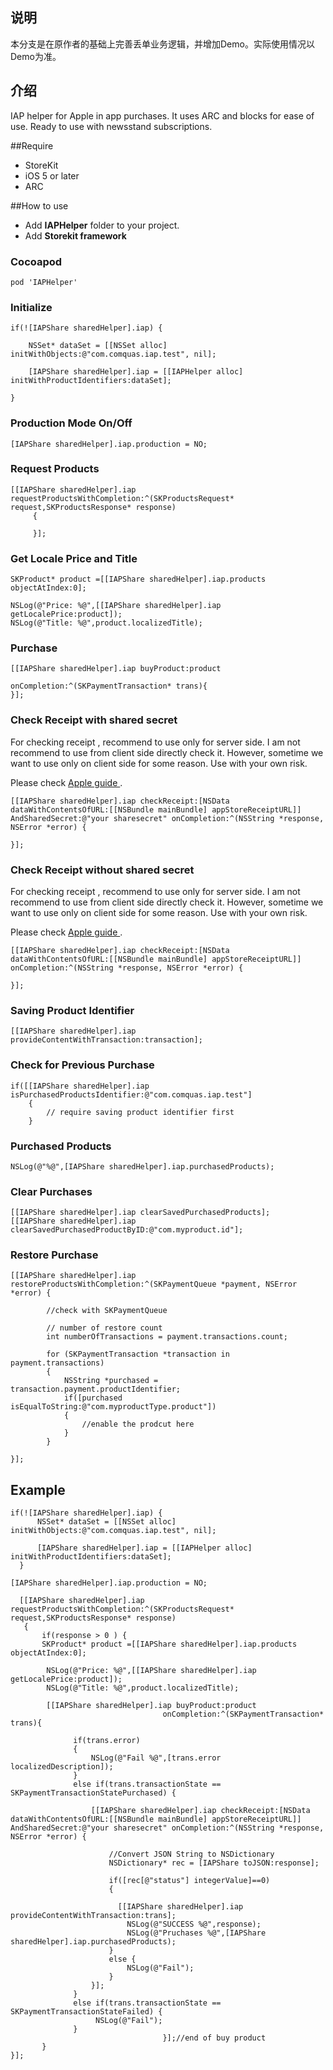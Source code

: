 ## 说明

本分支是在原作者的基础上完善丢单业务逻辑，并增加Demo。实际使用情况以Demo为准。

## 介绍

IAP helper for Apple in app purchases. It uses ARC and blocks for ease of use. Ready to use with newsstand subscriptions.

##Require

* StoreKit
* iOS 5 or later
* ARC

##How to use

* Add **IAPHelper** folder to your project.
* Add **Storekit framework**

### Cocoapod

```
pod 'IAPHelper'
```


### Initialize

```objc
if(![IAPShare sharedHelper].iap) {

    NSSet* dataSet = [[NSSet alloc] initWithObjects:@"com.comquas.iap.test", nil];

    [IAPShare sharedHelper].iap = [[IAPHelper alloc] initWithProductIdentifiers:dataSet];

}
```

### Production Mode On/Off

```objc
[IAPShare sharedHelper].iap.production = NO;
```

### Request Products

```objc
[[IAPShare sharedHelper].iap requestProductsWithCompletion:^(SKProductsRequest* request,SKProductsResponse* response)
     {

     }];
```

### Get Locale Price and Title

```objc
SKProduct* product =[[IAPShare sharedHelper].iap.products objectAtIndex:0];

NSLog(@"Price: %@",[[IAPShare sharedHelper].iap getLocalePrice:product]);
NSLog(@"Title: %@",product.localizedTitle);
```

### Purchase

```objc
[[IAPShare sharedHelper].iap buyProduct:product
                                    onCompletion:^(SKPaymentTransaction* trans){
}];
```



### Check Receipt with shared secret

For checking receipt , recommend to use only for server side. I am not recommend to use from client side directly check it. However, sometime we want to use only on client side for some reason. Use with your own risk.

Please check [Apple guide ](https://developer.apple.com/library/content/releasenotes/General/ValidateAppStoreReceipt/Chapters/ValidateRemotely.html#//apple_ref/doc/uid/TP40010573-CH104-SW2).

```objc
[[IAPShare sharedHelper].iap checkReceipt:[NSData dataWithContentsOfURL:[[NSBundle mainBundle] appStoreReceiptURL]] AndSharedSecret:@"your sharesecret" onCompletion:^(NSString *response, NSError *error) {

}];
```

### Check Receipt without shared secret

For checking receipt , recommend to use only for server side. I am not recommend to use from client side directly check it. However, sometime we want to use only on client side for some reason. Use with your own risk.

Please check [Apple guide ](https://developer.apple.com/library/content/releasenotes/General/ValidateAppStoreReceipt/Chapters/ValidateRemotely.html#//apple_ref/doc/uid/TP40010573-CH104-SW2).

```objc
[[IAPShare sharedHelper].iap checkReceipt:[NSData dataWithContentsOfURL:[[NSBundle mainBundle] appStoreReceiptURL]] onCompletion:^(NSString *response, NSError *error) {

}];
```

### Saving Product Identifier

```objc
[[IAPShare sharedHelper].iap provideContentWithTransaction:transaction];
```

### Check for Previous Purchase

```objc
if([[IAPShare sharedHelper].iap isPurchasedProductsIdentifier:@"com.comquas.iap.test"]
	{
		// require saving product identifier first
	}
```

### Purchased Products

```objc
NSLog(@"%@",[IAPShare sharedHelper].iap.purchasedProducts);
```

### Clear Purchases

```objc
[[IAPShare sharedHelper].iap clearSavedPurchasedProducts];
[[IAPShare sharedHelper].iap clearSavedPurchasedProductByID:@"com.myproduct.id"];
```

### Restore Purchase

```objc
[[IAPShare sharedHelper].iap restoreProductsWithCompletion:^(SKPaymentQueue *payment, NSError *error) {

		//check with SKPaymentQueue

		// number of restore count
		int numberOfTransactions = payment.transactions.count;

		for (SKPaymentTransaction *transaction in payment.transactions)
		{
            NSString *purchased = transaction.payment.productIdentifier;
	        if([purchased isEqualToString:@"com.myproductType.product"])
        	{
				//enable the prodcut here
	        }
    	}

}];
```

## Example

```objc
if(![IAPShare sharedHelper].iap) {
      NSSet* dataSet = [[NSSet alloc] initWithObjects:@"com.comquas.iap.test", nil];

      [IAPShare sharedHelper].iap = [[IAPHelper alloc] initWithProductIdentifiers:dataSet];
  }

[IAPShare sharedHelper].iap.production = NO;

  [[IAPShare sharedHelper].iap requestProductsWithCompletion:^(SKProductsRequest* request,SKProductsResponse* response)
   {
       if(response > 0 ) {
       SKProduct* product =[[IAPShare sharedHelper].iap.products objectAtIndex:0];

        NSLog(@"Price: %@",[[IAPShare sharedHelper].iap getLocalePrice:product]);
        NSLog(@"Title: %@",product.localizedTitle);

        [[IAPShare sharedHelper].iap buyProduct:product
                                  onCompletion:^(SKPaymentTransaction* trans){

              if(trans.error)
              {
                  NSLog(@"Fail %@",[trans.error localizedDescription]);
              }
              else if(trans.transactionState == SKPaymentTransactionStatePurchased) {

                  [[IAPShare sharedHelper].iap checkReceipt:[NSData dataWithContentsOfURL:[[NSBundle mainBundle] appStoreReceiptURL]] AndSharedSecret:@"your sharesecret" onCompletion:^(NSString *response, NSError *error) {

                      //Convert JSON String to NSDictionary
                      NSDictionary* rec = [IAPShare toJSON:response];

                      if([rec[@"status"] integerValue]==0)
                      {
                      
                        [[IAPShare sharedHelper].iap provideContentWithTransaction:trans];
                          NSLog(@"SUCCESS %@",response);
                          NSLog(@"Pruchases %@",[IAPShare sharedHelper].iap.purchasedProducts);
                      }
                      else {
                          NSLog(@"Fail");
                      }
                  }];
              }
              else if(trans.transactionState == SKPaymentTransactionStateFailed) {
                   NSLog(@"Fail");
              }
                                  }];//end of buy product
       }
}];
```


